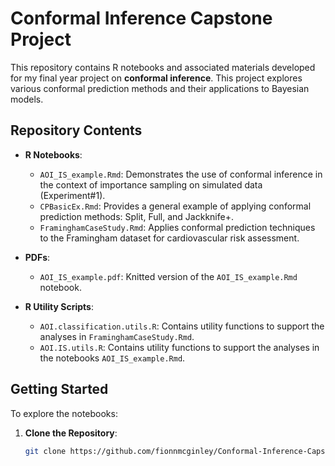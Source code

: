 # Conformal Inference Capstone Project

This repository contains R notebooks and associated materials developed for my final year project on **conformal inference**. 
This project explores various conformal prediction methods and their applications to Bayesian models.

## Repository Contents

- **R Notebooks**:
  - `AOI_IS_example.Rmd`: Demonstrates the use of conformal inference in the context of importance sampling on simulated data (Experiment#1).
  - `CPBasicEx.Rmd`: Provides a general example of applying conformal prediction methods: Split, Full, and Jackknife+.
  - `FraminghamCaseStudy.Rmd`: Applies conformal prediction techniques to the Framingham dataset for cardiovascular risk assessment.

- **PDFs**:
  - `AOI_IS_example.pdf`: Knitted version of the `AOI_IS_example.Rmd` notebook.

- **R Utility Scripts**:
  - `AOI.classification.utils.R`: Contains utility functions to support the analyses in `FraminghamCaseStudy.Rmd`.
  - `AOI.IS.utils.R`: Contains utility functions to support the analyses in the notebooks `AOI_IS_example.Rmd`.

## Getting Started

To explore the notebooks:

1. **Clone the Repository**:

   ```bash
   git clone https://github.com/fionnmcginley/Conformal-Inference-Capstone-Project.git
